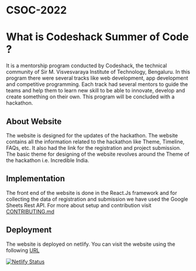 # CSOC-2022
<h1><b>What is Codeshack Summer of Code ?</b></h1>
It is a mentorship program conducted by Codeshack, the technical community of Sir M. Visvesvaraya Institute of Technology, Bengaluru. In this program there were several tracks like web development, app development and competitive programming. Each track had several mentors to guide the teams and help them to learn new skill to be able to innovate, develop and create something on their own. This program will be concluded with a hackathon.

## About Website
The website is designed for the updates of the hackathon. The website contains all the information related to the hackathon like Theme, Timeline, FAQs, etc. It also had the link for the registration and project submission. The basic theme for designing of the website revolves around the Theme of the hackathon i.e. Incredible India.

## Implementation
The front end of the website is done in the React.Js framework and for collecting the data of registration and submission we have used the Google Sheets Rest API.
For more about setup and contribution visit [CONTRIBUTING.md](https://github.com/techhub-community/CSOC-2022/blob/main/CONTRIBUTING.md)

## Deployment
The website is deployed on netlify. You can visit the website using the following [URL](https://csoc-2022.netlify.app/)

[![Netlify Status](https://api.netlify.com/api/v1/badges/63505743-d1ae-4d60-9c26-970209b87154/deploy-status)](https://app.netlify.com/sites/csoc-2022/deploys)
